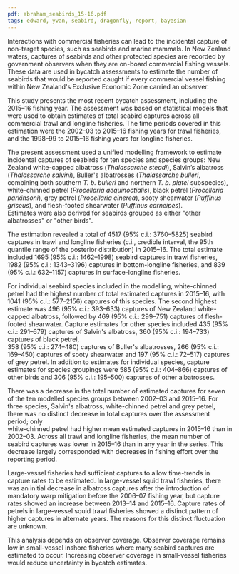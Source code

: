 ```yaml
---
pdf: abraham_seabirds_15-16.pdf
tags: edward, yvan, seabird, dragonfly, report, bayesian
---
```

Interactions with commercial fisheries can lead to the incidental capture of
non-target species, such as seabirds and marine mammals.  In New Zealand waters,
captures of seabirds and other protected species are recorded by government
observers when they are on-board commercial fishing vessels. These data are used
in bycatch assessments to estimate the number of seabirds that would be reported
caught  if every commercial vessel fishing within New Zealand's Exclusive
Economic Zone carried an observer.

This study presents the most recent bycatch assessment, including the
2015–16 fishing year.  The assessment was based on statistical
models that were used to obtain estimates of total seabird captures across all
commercial trawl and longline fisheries.  The time periods covered in this
estimation were the 2002–03 to 2015–16 fishing years for
trawl fisheries, and the  1998–99 to 2015–16 fishing years
for longline fisheries.

The present assessment used a unified modelling framework to estimate incidental
captures of seabirds for ten species and species groups: New Zealand white-capped albatross
(*Thalassarche steadi*), Salvin’s albatross (*Thalassarche salvini*), Buller's albatrosses
(*Thalassarche bulleri*, combining both southern *T. b. bulleri* and northern *T. b. platei*
  subspecies), white-chinned petrel (*Procellaria aequinoctialis*), black petrel
  (*Procellaria parkinsoni*), grey petrel (*Procellaria cinerea*),
  sooty shearwater (*Puffinus griseus*), and flesh-footed shearwater (*Puffinus carneipes*).  
  Estimates were also derived for seabirds grouped as either "other albatrosses" or "other birds".  

The estimation revealed a total of 4517 (95% c.i.: 3760–5825) seabird
captures in trawl and longline fisheries (c.i., credible interval, the 95th
quantile range of the posterior distribution) in 2015–16.  The
total estimate included 1695 (95% c.i.: 1462–1998) seabird captures in
trawl fisheries, 1982 (95% c.i.: 1343–3196) captures in bottom-longline
fisheries, and 839 (95% c.i.: 632–1157) captures in surface-longline
fisheries.  

For individual seabird species included in the modelling, white-chinned petrel
had the highest number of total estimated captures in 2015–16,
with 1041 (95% c.i.: 577–2156) captures of this species.  The
second highest estimate was 496 (95% c.i.: 393–633)
captures of New Zealand white-capped albatross, followed by
469 (95% c.i.: 299–751) captures of flesh-footed
shearwater.  Capture estimates for other species included
435 (95% c.i.: 291–679) captures of Salvin's
albatross, 360 (95% c.i.: 194–733) captures of black petrel,  
358 (95% c.i.: 274–480) captures of Buller's
albatrosses, 266 (95% c.i.: 169–450) captures
of sooty shearwater and 197 (95% c.i.: 72–517) captures
of grey petrel.  In addition to estimates for individual species,
capture estimates for species groupings were 585 (95% c.i.: 404–866)
captures of other birds and 306 (95% c.i.: 195–500) captures
of other albatrosses.

There was a decrease in the total number of estimated
captures for seven of the ten modelled species groups between
2002–03 and 2015–16. For three species,
Salvin's albatross, white-chinned petrel and grey petrel, there was no distinct
decrease in total captures over the assessment period; only  
white-chinned petrel had higher mean estimated captures in 2015–16 than in 2002–03.
Across all trawl and longline fisheries, the mean number of seabird captures was
 lower in 2015–16 than in any year in the series.
This decrease largely corresponded with decreases in fishing effort over the reporting period.

Large-vessel fisheries had sufficient captures to allow time-trends in capture
rates to be estimated. In large-vessel squid trawl fisheries, there was an
initial decrease in albatross captures after the introduction of mandatory warp
mitigation before the 2006–07 fishing year, but capture rates showed an
increase between 2013–14 and 2015–16.  Capture rates of petrels
in  large-vessel squid trawl fisheries showed a distinct pattern of higher
captures in alternate years.  The reasons for this distinct fluctuation are
unknown.

This analysis depends on observer coverage. Observer coverage remains low in
small-vessel inshore fisheries where many seabird captures are estimated to
occur. Increasing observer coverage in small-vessel fisheries would reduce uncertainty
in bycatch estimates.
